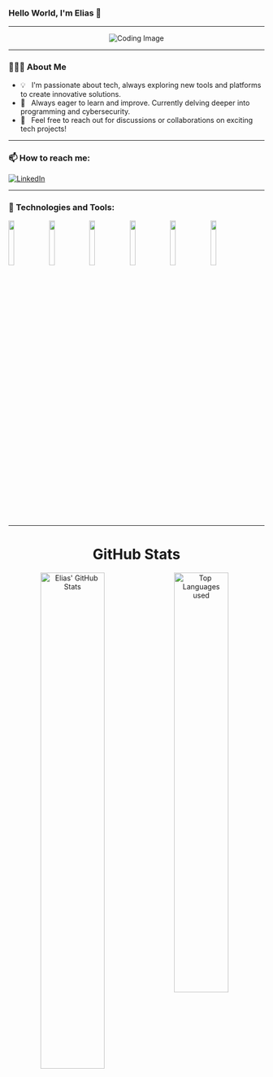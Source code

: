 ### Hello World, I'm Elias 👋 

---

<p align="center">
  <img src="https://user-images.githubusercontent.com/61057666/169029838-74df663d-2e62-4d77-bdff-b43f7d63f00f.png" alt="Coding Image" />
</p>

---

### 👨🏻‍💻 About Me

- 💡 &nbsp; I'm passionate about tech, always exploring new tools and platforms to create innovative solutions.
- 🌱 &nbsp; Always eager to learn and improve. Currently delving deeper into programming and cybersecurity.
- 💬 &nbsp; Feel free to reach out for discussions or collaborations on exciting tech projects!

---

### 📫 How to reach me:

<a href="https://www.linkedin.com/in/elias-m%C3%BCller-67371a327/"><img alt="LinkedIn" src="https://img.shields.io/badge/linkedin%20-%230077B5.svg?&style=flat&logo=linkedin&logoColor=white"/></a> &nbsp;

---

### 🔧 Technologies and Tools:

<p>
  <code><img width="15%" src="https://www.vectorlogo.zone/logos/python/python-ar21.svg"></code>
  <code><img width="15%" src="https://www.vectorlogo.zone/logos/javascript/javascript-horizontal.svg"></code>
  <code><img width="15%" src="https://www.vectorlogo.zone/logos/git-scm/git-scm-ar21.svg"></code>
  <code><img width="15%" src="https://www.vectorlogo.zone/logos/docker/docker-ar21.svg"></code>
  <code><img width="15%" src="https://www.vectorlogo.zone/logos/php/php-horizontal.svg"></code>
  <code><img width="15%" src="https://www.vectorlogo.zone/logos/laravel/laravel-ar21.svg"></code>
</p>

---

<h1 align="center">GitHub Stats</h1>

<div align="center">
  <img align="left" alt="Elias' GitHub Stats" src="https://github-readme-stats.vercel.app/api?username=xNycrofox&&show_icons=true&theme=dark" width="50%" />
  <img alt="Top Languages used" src="https://github-readme-stats.vercel.app/api/top-langs/?username=xNycrofox&layout=compact&theme=dark" width="46%" />
</div>

<br>
